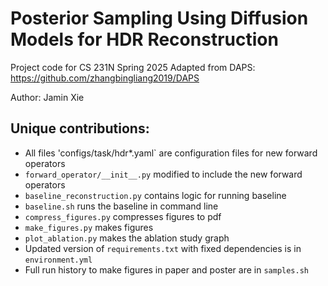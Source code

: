 # Posterior Sampling Using Diffusion Models for HDR Reconstruction

Project code for CS 231N Spring 2025
Adapted from DAPS: https://github.com/zhangbingliang2019/DAPS

Author: Jamin Xie

## Unique contributions:
- All files 'configs/task/hdr*.yaml` are configuration files for new forward operators
- `forward_operator/__init__.py` modified to include the new forward operators
- `baseline_reconstruction.py` contains logic for running baseline
- `baseline.sh` runs the baseline in command line
- `compress_figures.py` compresses figures to pdf
- `make_figures.py` makes figures
- `plot_ablation.py` makes the ablation study graph
- Updated version of `requirements.txt` with fixed dependencies is in `environment.yml`
- Full run history to make figures in paper and poster are in `samples.sh`
